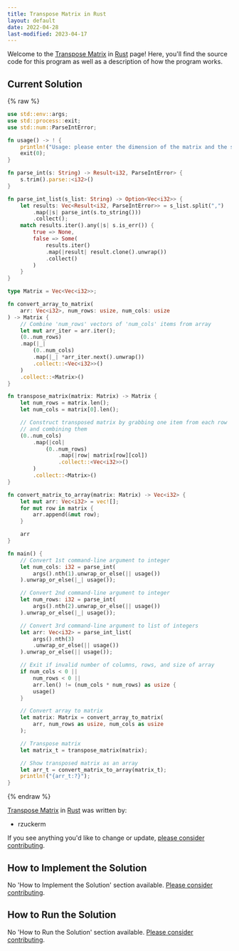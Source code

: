 ```yaml
---
title: Transpose Matrix in Rust
layout: default
date: 2022-04-28
last-modified: 2023-04-17
---
```


Welcome to the [Transpose Matrix](https://sampleprograms.io/projects/transpose-matrix) in [Rust](https://sampleprograms.io/languages/rust) page! Here, you'll find the source code for this program as well as a description of how the program works.

## Current Solution

{% raw %}

```rust
use std::env::args;
use std::process::exit;
use std::num::ParseIntError;

fn usage() -> ! {
    println!("Usage: please enter the dimension of the matrix and the serialized matrix");
    exit(0);
}

fn parse_int(s: String) -> Result<i32, ParseIntError> {
    s.trim().parse::<i32>()
}

fn parse_int_list(s_list: String) -> Option<Vec<i32>> {
    let results: Vec<Result<i32, ParseIntError>> = s_list.split(",")
        .map(|s| parse_int(s.to_string()))
        .collect();
    match results.iter().any(|s| s.is_err()) {
        true => None,
        false => Some(
            results.iter()
            .map(|result| result.clone().unwrap())
            .collect()
        )
    }
}

type Matrix = Vec<Vec<i32>>;

fn convert_array_to_matrix(
    arr: Vec<i32>, num_rows: usize, num_cols: usize
) -> Matrix {
    // Combine 'num_rows' vectors of 'num_cols' items from array
    let mut arr_iter = arr.iter();
    (0..num_rows)
    .map(|_|
        (0..num_cols)
        .map(|_| *arr_iter.next().unwrap())
        .collect::<Vec<i32>>()
    )
    .collect::<Matrix>()
}

fn transpose_matrix(matrix: Matrix) -> Matrix {
    let num_rows = matrix.len();
    let num_cols = matrix[0].len();

    // Construct transposed matrix by grabbing one item from each row
    // and combining them
    (0..num_cols)
        .map(|col|
            (0..num_rows)
                .map(|row| matrix[row][col])
                .collect::<Vec<i32>>()
        )
        .collect::<Matrix>()
}

fn convert_matrix_to_array(matrix: Matrix) -> Vec<i32> {
    let mut arr: Vec<i32> = vec![];
    for mut row in matrix {
        arr.append(&mut row);
    }

    arr
}

fn main() {
    // Convert 1st command-line argument to integer
    let num_cols: i32 = parse_int(
        args().nth(1).unwrap_or_else(|| usage())
    ).unwrap_or_else(|_| usage());

    // Convert 2nd command-line argument to integer
    let num_rows: i32 = parse_int(
        args().nth(2).unwrap_or_else(|| usage())
    ).unwrap_or_else(|_| usage());

    // Convert 3rd command-line argument to list of integers
    let arr: Vec<i32> = parse_int_list(
        args().nth(3)
        .unwrap_or_else(|| usage())
    ).unwrap_or_else(|| usage());

    // Exit if invalid number of columns, rows, and size of array
    if num_cols < 0 ||
        num_rows < 0 ||
        arr.len() != (num_cols * num_rows) as usize {
        usage()
    }

    // Convert array to matrix
    let matrix: Matrix = convert_array_to_matrix(
        arr, num_rows as usize, num_cols as usize
    );

    // Transpose matrix
    let matrix_t = transpose_matrix(matrix);

    // Show transposed matrix as an array
    let arr_t = convert_matrix_to_array(matrix_t);
    println!("{arr_t:?}");
}
```

{% endraw %}

[Transpose Matrix](https://sampleprograms.io/projects/transpose-matrix) in [Rust](https://sampleprograms.io/languages/rust) was written by:

- rzuckerm

If you see anything you'd like to change or update, [please consider contributing](https://github.com/TheRenegadeCoder/sample-programs).

## How to Implement the Solution

No 'How to Implement the Solution' section available. [Please consider contributing](https://github.com/TheRenegadeCoder/sample-programs-website).

## How to Run the Solution

No 'How to Run the Solution' section available. [Please consider contributing](https://github.com/TheRenegadeCoder/sample-programs-website).